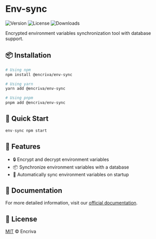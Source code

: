 # Env-sync

![Version](https://img.shields.io/npm/v/@encriva/env-sync)
![License](https://img.shields.io/npm/l/@encriva/env-sync)
![Downloads](https://img.shields.io/npm/dt/@encriva/env-sync)

Encrypted environment variables synchronization tool with database support.

## 📦 Installation

```bash
# Using npm
npm install @encriva/env-sync

# Using yarn
yarn add @encriva/env-sync

# Using pnpm
pnpm add @encriva/env-sync
```

## 🚀 Quick Start

```typescript
env-sync npm start
```

## 🌟 Features

- 🔒 Encrypt and decrypt environment variables
- 📦 Synchronize environment variables with a database
- 🔄 Automatically sync environment variables on startup

## 📘 Documentation

For more detailed information, visit our [official documentation](https://developers.encriva.com/packages/env-sync).

## 📜 License

[MIT](LICENSE) © Encriva